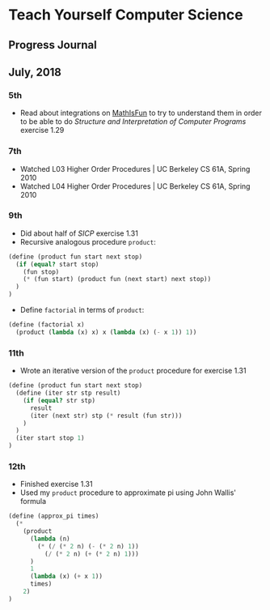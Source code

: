 # Teach Yourself Computer Science
## Progress Journal

## July, 2018

### 5th
- Read about integrations on [MathIsFun](https://www.mathsisfun.com/calculus/integration-definite.html) to try to understand them in order to be able to do _Structure and Interpretation of Computer Programs_ exercise 1.29

### 7th
- Watched L03 Higher Order Procedures | UC Berkeley CS 61A, Spring 2010
- Watched L04 Higher Order Procedures | UC Berkeley CS 61A, Spring 2010

### 9th
- Did about half of _SICP_ exercise 1.31
- Recursive analogous procedure `product`:
```scheme
(define (product fun start next stop)
  (if (equal? start stop)
    (fun stop)
    (* (fun start) (product fun (next start) next stop))
  )
)
```
- Define `factorial` in terms of `product`:
```scheme
(define (factorial x)
  (product (lambda (x) x) x (lambda (x) (- x 1)) 1))
```

### 11th
- Wrote an iterative version of the `product` procedure for exercise 1.31
```scheme
(define (product fun start next stop)
  (define (iter str stp result)
    (if (equal? str stp)
      result
      (iter (next str) stp (* result (fun str)))
    )
  )
  (iter start stop 1)
)
```

### 12th
- Finished exercise 1.31
- Used my `product` procedure to approximate pi using John Wallis' formula
```scheme
(define (approx_pi times)
  (*
    (product
      (lambda (n)
        (* (/ (* 2 n) (- (* 2 n) 1))
          (/ (* 2 n) (+ (* 2 n) 1)))
      )
      1
      (lambda (x) (+ x 1))
      times)
    2)
)
```
